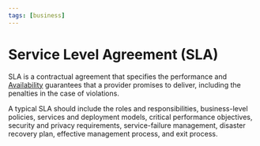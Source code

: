 ```yaml
---
tags: [business]
---
```


# Service Level Agreement (SLA)

SLA is a contractual agreement that specifies the performance and
[Availability](202210022157.md) guarantees that a provider promises to deliver,
including the penalties in the case of violations.

A typical SLA should include the roles and responsibilities, business-level
policies, services and deployment models, critical performance objectives,
security and privacy requirements, service-failure management, disaster recovery
plan, effective management process, and exit process.
